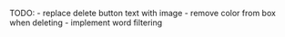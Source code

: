 TODO: 
    - replace delete button text with image
    - remove color from box when deleting
    - implement word filtering 